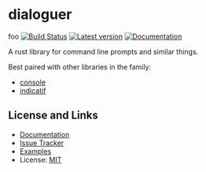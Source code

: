 # dialoguer

foo
[![Build Status](https://github.com/console-rs/dialoguer/workflows/CI/badge.svg)](https://github.com/console-rs/dialoguer/actions?query=branch%3Amaster)
[![Latest version](https://img.shields.io/crates/v/dialoguer.svg)](https://crates.io/crates/dialoguer)
[![Documentation](https://docs.rs/dialoguer/badge.svg)](https://docs.rs/dialoguer)

A rust library for command line prompts and similar things.

Best paired with other libraries in the family:

* [console](https://github.com/console-rs/console)
* [indicatif](https://github.com/console-rs/indicatif)

## License and Links

* [Documentation](https://docs.rs/dialoguer/)
* [Issue Tracker](https://github.com/console-rs/dialoguer/issues)
* [Examples](https://github.com/console-rs/dialoguer/tree/master/examples)
* License: [MIT](https://github.com/console-rs/dialoguer/blob/main/LICENSE)
